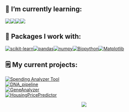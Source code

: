 
## 🌱 I’m currently learning:
 <a href="https://www.python.org/"><img src="https://img.shields.io/badge/python-3670A0?style=for-the-badge&logo=python&logoColor=ffdd54"></a><a href="https://www.sqlite.org/"><img src="https://img.shields.io/badge/sqlite-%2307405e.svg?style=for-the-badge&logo=sqlite&logoColor=white"></a><a href="https://www.java.com/"><img src="https://img.shields.io/badge/java-%23ED8B00.svg?style=for-the-badge&logo=openjdk&logoColor=white"></a><img src="https://img.shields.io/badge/c++-%2300599C.svg?style=for-the-badge&logo=c%2B%2B&logoColor=white"></a>

## 🧠 Packages I work with:   
<a href="https://scikit-learn.org/stable/"><img src="https://img.shields.io/badge/scikit--learn-%23F7931E.svg?style=for-the-badge&logo=scikit-learn&logoColor=white" alt="scikit-learn"></a><a href="https://pandas.pydata.org/"><img src="https://img.shields.io/badge/pandas-%23150458.svg?style=for-the-badge&logo=pandas&logoColor=white" alt="pandas"></a><a href="https://numpy.org/"><img src="https://img.shields.io/badge/numpy-%23013243.svg?style=for-the-badge&logo=numpy&logoColor=white" alt="numpy"></a><a href="https://biopython.org/"><img src="https://img.shields.io/badge/Biopython-%23307ffd.svg?style=for-the-badge&logo=BioPython&logoColor=black" alt="Biopython"></a><a href="https://matplotlib.org/"><img src="https://img.shields.io/badge/Matplotlib-%23ffffff.svg?style=for-the-badge&logo=Matplotlib&logoColor=black" alt="Matplotlib"></a>

## 🗒️ My current projects:  

[![Spending Analyzer Tool](https://img.shields.io/badge/SpendingAnalyzerTool-v0.9_beta-red.svg)](https://github.com/walla-42/SpendingAnalyzerTool)  
[![DNA_pipeline](https://img.shields.io/badge/Gene_Search-v1.0-blue.svg)](https://github.com/walla-42/Gene_Search)  
[![GeneAnalyzer](https://img.shields.io/badge/GeneAnalyzer-v2.1-green.svg)](https://github.com/walla-42/GeneAnalyzer)  
[![HousingPricePredictor](https://img.shields.io/badge/HomePriceComparison:_Under_Private_Repository-v0.4-green.svg)](https://github.com/SnoopLawg/HomePriceComparison.git) 


<div align="center">
   <!-- <img width="" height="180px" src="https://github-readme-stats.vercel.app/api?username=Walla-42&theme=dark&show_icons=true&hide_border=false&count_private=true&hide_title=true&hide_rank=true" alt="githug stats" />
    <br />
 -->
    <img width=""  src="https://github-readme-stats.vercel.app/api/top-langs/?username=Walla-42&theme=dark&show_icons=true&hide_border=true&layout=compact" />
  <br />
</div>

<!---
Walla-42/Walla-42 is a ✨ special ✨ repository because its `README.md` (this file) appears on your GitHub profile.
You can click the Preview link to take a look at your changes.
-->

